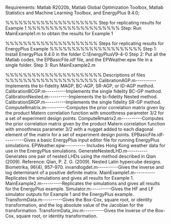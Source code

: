 Requirements: 
Matlab R2020b, Matlab Global Optimization Toolbox, Matlab Statistics and Machine Learning Toolbox, and EnergyPlus 9.4.0;

%%%%%%%%%%%%%%%%%%%%% Step for replicating results for Example 1 %%%%%%%%%%%%%%%%%%%%%
Step: Run MainExample1.m to obtain the results for Example 1

%%%%%%%%%%%%%%%%%%%%% Steps for replicating results for EnergyPlus Example %%%%%%%%%%%%%%%%%%%%%
Step 1: Install EnergyPlus 9.4.0 in the folder C:\EnergyPlusV9-4-0
Step 2: Put all the Matlab codes, the EPBasicFile.idf file, and the EPWeather.epw file in a single folder.
Step 3: Run MainExample2.m

%%%%%%%%%%%%%%%%%%%%%% Descriptions of files %%%%%%%%%%%%%%%%%%%%%
CalibrationAGP.m----------Implements the bi-fidelity MAGP, BC-AGP, SR-AGP, or ID-AGP method.
CalibrationBCGP.m----------Implements the single fidelity BC-GP method.
CalibrationNested.m----------Implements the bi-fidelity Nested method.
CalibrationSRGP.m----------Implements the single fidelity SR-GP method.
ComputeRmatrix.m----------Computes the prior correlation matrix given by the product Matern correlation function with smoothness parameter 3/2 for a set of experiment design points. 
ComputeRmatrix2.m----------Computes the prior correlation matrix given by the product Matern correlation function with smoothness parameter 3/2 with a nugget added to each diagonal element of the matrix for a set of experiment design points. 
EPBasicFile.idf----------Gives a basic EnergyPlus input editor file for running EnergyPlus simulations.
EPWeather.epw---------- Includes Hong Kong weather data for use in the EnergyPlus simulations.
GenerateNestedLHD.m----------Generates one pair of nested LHDs using the method described in Qian (2009). Reference: Qian, P. Z. G. (2009). Nested Latin hypercube designs. Biometrika, 96(4), 957–970.
invandlogdet.m----------Gives the inverse and log determinant of a positive definite matrix.
MainExample1.m----------Replicates the simulations and gives all results for Example 1.
MainExample2.m----------Replicates the simulations and gives all results for the EnergyPlus example.
Simulator.m----------Gives the HF and LF simulator outputs for Example 1 and the EnergyPlus example.
TransformData.m----------Gives the Box-Cox, square root, or identity transformation, and the log absolute value of the Jacobian for the transformation.
TransformData_inv.m----------Gives the inverse of the Box-Cox, square root, or identity transformation.
